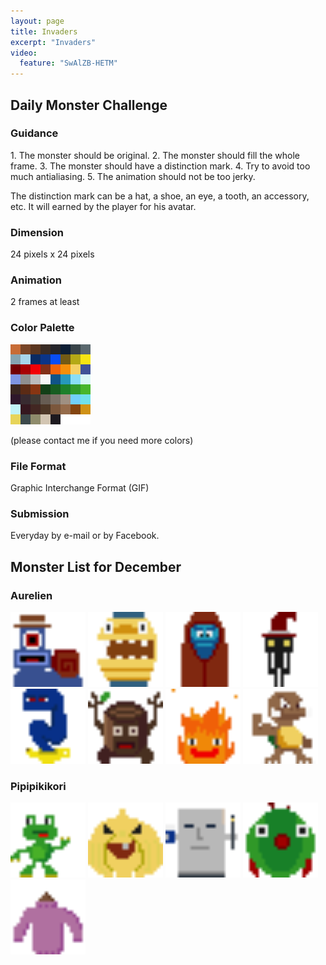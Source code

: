 ```yaml
---
layout: page
title: Invaders
excerpt: "Invaders"
video:
  feature: "SwAlZB-HETM"
---
```


<h2>Daily Monster Challenge</h2>
<h3>Guidance</h3>
1. The monster should be original.
2. The monster should fill the whole frame.
3. The monster should have a distinction mark.
4. Try to avoid too much antialiasing.
5. The animation should not be too jerky.

The distinction mark can be a hat, a shoe, an eye, a tooth, an accessory, etc.
It will earned by the player for his avatar.
<h3>Dimension</h3>
24 pixels x 24 pixels
<h3>Animation</h3>
2 frames at least
<h3>Color Palette</h3>
<img src="/images/invaders/palette.png" class="pixelated" />

(please contact me if you need more colors)
<h3>File Format</h3>
Graphic Interchange Format (GIF)
<h3>Submission</h3>
Everyday by e-mail or by Facebook.

<h2>Monster List for December</h2>
<h3>Aurelien</h3>
<img src="/images/invaders/aurelien_000.gif" class="pixelated" width="120" />
<img src="/images/invaders/aurelien_001.gif" class="pixelated" width="120" />
<img src="/images/invaders/aurelien_002.gif" class="pixelated" width="120" />
<img src="/images/invaders/aurelien_003.gif" class="pixelated" width="120" />
<img src="/images/invaders/aurelien_004.gif" class="pixelated" width="120" />
<img src="/images/invaders/aurelien_005.gif" class="pixelated" width="120" />
<img src="/images/invaders/aurelien_006.gif" class="pixelated" width="120" />
<img src="/images/invaders/aurelien_007.gif" class="pixelated" width="120" />

<h3>Pipipikikori</h3>
<img src="/images/invaders/pipipikikori_000.gif" class="pixelated" width="120" />
<img src="/images/invaders/pipipikikori_001.gif" class="pixelated" width="120" />
<img src="/images/invaders/pipipikikori_002.gif" class="pixelated" width="120" />
<img src="/images/invaders/pipipikikori_003.gif" class="pixelated" width="120" />
<img src="/images/invaders/pipipikikori_004.gif" class="pixelated" width="120" />
